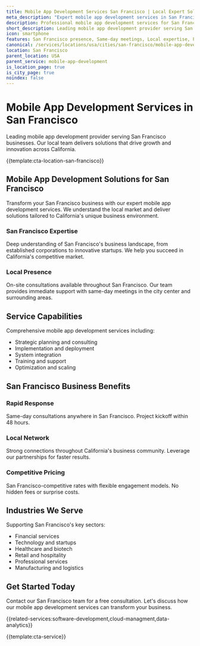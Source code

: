 ```yaml
---
title: Mobile App Development Services San Francisco | Local Expert Solutions
meta_description: "Expert mobile app development services in San Francisco. Local team, same-day consultations, proven results. Transform your business today."
description: Professional mobile app development services for San Francisco businesses
short_description: Leading mobile app development provider serving San Francisco and California.
icon: smartphone
features: San Francisco presence, Same-day meetings, Local expertise, Fast deployment, Competitive rates, Proven track record
canonical: /services/locations/usa/cities/san-francisco/mobile-app-development-san-francisco.html
location: San Francisco
parent_location: USA
parent_service: mobile-app-development
is_location_page: true
is_city_page: true
noindex: false
---
```


# Mobile App Development Services in San Francisco

Leading mobile app development provider serving San Francisco businesses. Our local team delivers solutions that drive growth and innovation across California.

{{template:cta-location-san-francisco}}

## Mobile App Development Solutions for San Francisco

Transform your San Francisco business with our expert mobile app development services. We understand the local market and deliver solutions tailored to California's unique business environment.

### San Francisco Expertise

Deep understanding of San Francisco's business landscape, from established corporations to innovative startups. We help you succeed in California's competitive market.

### Local Presence

On-site consultations available throughout San Francisco. Our team provides immediate support with same-day meetings in the city center and surrounding areas.

## Service Capabilities

Comprehensive mobile app development services including:
- Strategic planning and consulting
- Implementation and deployment
- System integration
- Training and support
- Optimization and scaling

## San Francisco Business Benefits

### Rapid Response
Same-day consultations anywhere in San Francisco. Project kickoff within 48 hours.

### Local Network
Strong connections throughout California's business community. Leverage our partnerships for faster results.

### Competitive Pricing
San Francisco-competitive rates with flexible engagement models. No hidden fees or surprise costs.

## Industries We Serve

Supporting San Francisco's key sectors:
- Financial services
- Technology and startups
- Healthcare and biotech
- Retail and hospitality
- Professional services
- Manufacturing and logistics

## Get Started Today

Contact our San Francisco team for a free consultation. Let's discuss how our mobile app development services can transform your business.

{{related-services:software-development,cloud-managment,data-analytics}}

{{template:cta-service}}

